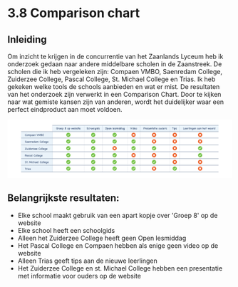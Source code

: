 # 3.8 Comparison chart

## Inleiding

Om inzicht te krijgen in de concurrentie van het Zaanlands Lyceum heb ik onderzoek gedaan naar andere middelbare scholen in de Zaanstreek. De scholen die ik heb vergeleken zijn: Compaen VMBO, Saenredam College, Zuiderzee College, Pascal College, St. Michael College en Trias. Ik heb gekeken welke tools de schools aanbieden en wat er mist. De resultaten van het onderzoek zijn verwerkt in een Comparison Chart. Door te kijken naar wat gemiste kansen zijn van anderen, wordt het duidelijker waar een perfect eindproduct aan moet voldoen.

![Comparison chart](../.gitbook/assets/comparison-chart.jpg)

## Belangrijkste resultaten:

* Elke school maakt gebruik van een apart kopje over 'Groep 8' op de website
* Elke school heeft een schoolgids
* Alleen het Zuiderzee College heeft geen Open lesmiddag
* Het Pascal College en Compaen hebben als enige geen video op de website
* Alleen Trias geeft tips aan de nieuwe leerlingen
* Het Zuiderzee College en st. Michael College hebben een presentatie met informatie voor ouders op de website



